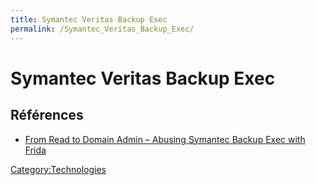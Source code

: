 ```yaml
---
title: Symantec Veritas Backup Exec
permalink: /Symantec_Veritas_Backup_Exec/
---
```


# Symantec Veritas Backup Exec

Références
----------

-   [From Read to Domain Admin – Abusing Symantec Backup Exec with Frida](https://blog.silentsignal.eu/2014/02/27/from-read-to-domain-admin-abusing-symantec-backup-exec-with-frida/)

[Category:Technologies](/Category:Technologies "wikilink")
